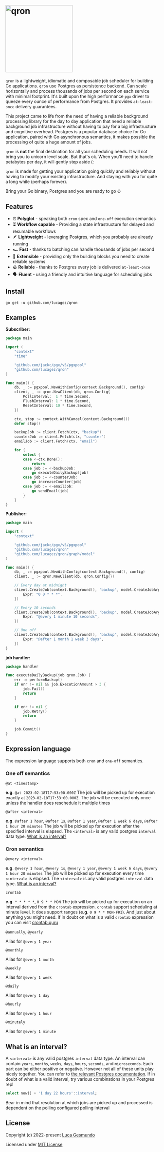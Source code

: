 # <img alt="qron" src="https://cdn.rawgit.com/lucagez/qron/master/assets/qron.png" width="220" />

<!-- TODO: add widgets -->

`qron` is a lightweight, idiomatic and composable job scheduler for building Go applications.
`qron` use Postgres as persistence backend. 
Can scale horizontally and process thousands of jobs per second on each service with minimal footprint.
It's built upon the high performance `pgx` driver to queeze every ounce of performance from Postgres.
It provides `at-least-once` delivery guarantees.

This project came to life from the need of having a reliable background processing library for
the day to day application that need a reliable background job infrastructure without having to pay for a big infrastructure and cognitive overhead.
Postgres is a popular database choice for Go application, paired with Go asynchronous semantics,
it makes possible the processing of quite a huge amount of jobs.

`qron` is **not** the final destination for all your scheduling needs. It will not bring you to unicorn level scale. But that's ok.
When you'll need to handle petabytes per day, it will gently step aside (:

`qron` is made for getting your application going quickly and reliably without having to modify your existing infrastructure. And staying with you for quite a long while (perhaps forever).

Bring your Go binary, Postgres and you are ready to go ⏰

## Features

* ⏰ **Polyglot** - speaking both `cron` spec and `one-off` execution semantics
* ⏳ **Workflow capable** - Providing a state infrastructure for delayed and resumable workflows
* 🪶 **Lightweight** - leveraging Postgres, which you probably are already running
* 🏎 **Fast** - thanks to batching can handle thousands of jobs per second
* 🧱 **Extensible** - providing only the building blocks you need to create reliable systems
* 🪨 **Reliable** - thanks to Postgres every job is delivered `at-least-once`
* 🗣 **Fluent** - using a friendly and intuitive language for scheduling jobs

## Install

`go get -u github.com/lucagez/qron`

## Examples

**Subscriber:**

```go
package main

import (
	"context"
	"time"

	"github.com/jackc/pgx/v5/pgxpool"
	"github.com/lucagez/qron"
)

func main() {
	db, _ := pgxpool.NewWithConfig(context.Background(), config)
	client, _ := qron.NewClient(db, qron.Config{
		PollInterval:  1 * time.Second,
		FlushInterval: 1 * time.Second,
		ResetInterval: 10 * time.Second,
	})

	ctx, stop := context.WithCancel(context.Background())
	defer stop()

	backupJob := client.Fetch(ctx, "backup")
	counterJob := client.Fetch(ctx, "counter")
	emailJob := client.Fetch(ctx, "email")

	for {
		select {
		case <-ctx.Done():
			return
		case job := <-backupJob:
			go executeDailyBackup(job)
		case job := <-counterJob:
			go increaseCounter(job)
		case job := <-emailJob:
			go sendEmail(job)
		}
	}
}

```

**Publisher:**
```go
package main

import (
	"context"

	"github.com/jackc/pgx/v5/pgxpool"
	"github.com/lucagez/qron"
	"github.com/lucagez/qron/graph/model"
)

func main() {
	db, _ := pgxpool.NewWithConfig(context.Background(), config)
	client, _ := qron.NewClient(db, qron.Config{})

	// Every day at midnight
	client.CreateJob(context.Background(), "backup", model.CreateJobArgs{
		Expr: "0 0 * * *",
	})

	// Every 10 seconds
	client.CreateJob(context.Background(), "backup", model.CreateJobArgs{
		Expr: "@every 1 minute 10 seconds",
	})

	// One off
	client.CreateJob(context.Background(), "backup", model.CreateJobArgs{
		Expr: "@after 1 month 1 week 3 days",
	})
}
```

**job handler:**
```go
package handler

func executeDailyBackup(job qron.Job) {
	err := performBackup()
	if err != nil && job.ExecutionAmount > 3 {
		job.Fail()
		return
	}

	if err != nil {
		job.Retry()
		return
	}

	job.Commit()
}
```

## Expression language

The expression language supports both `cron` and `one-off` semantics.

### One off semantics

`@at <timestamp>`

**e.g.** `@at 2023-02-18T17:53:00.000Z`
The job will be picked up for execution exactly at `2023-02-18T17:53:00.000Z`.
The job will be executed only once unless the handler does reschedule it multiple times

`@after <interval>`

**e.g.** `@after 1 hour`, `@after 1s`, `@after 1 year`, `@after 1 week 6 days`, `@after 1 hour 20 minutes`
The job will be picked up for execution after the specified interval is elapsed.
The `<interval>` is any valid postgres `interval` data type. [What is an interval?](#what-is-an-interval)

### Cron semantics

`@every <interval>`

**e.g.** `@every 1 hour`, `@every 1s`, `@every 1 year`, `@every 1 week 6 days`, `@every 1 hour 20 minutes`
The job will be picked up for execution every time `<interval>` is elapsed.
The `<interval>` is any valid postgres `interval` data type. [What is an interval?](#what-is-an-interval)

`crontab`

**e.g.** `* * * * *`, `0 9 * * MON`
The job will be picked up for execution on an interval derived from the `crontab` expression.
`crontab` support scheduling at minute level. It does support ranges (**e.g.** `0 9 * * MON-FRI`).
And just about anything you might need. If in doubt on what is a valid `crontab` expression
you can visit [crontab.guru](https://crontab.guru/)

`@annually`, `@yearly`

Alias for `@every 1 year`

`@monthly`

Alias for `@every 1 month`

`@weekly`

Alias for `@every 1 week`

`@daily`

Alias for `@every 1 day`

`@hourly`

Alias for `@every 1 hour`

`@minutely`

Alias for `@every 1 minute`

## What is an interval?

A `<interval>` is any valid postgres `interval` data type. An interval can contain `years`, `months`, `weeks`, `days`, `hours`, `seconds`, and `microseconds`. Each part can be either positive or negative. However not all of these units play nicely together.
You can refer to [the relevant Postgres documentation](https://www.postgresql.org/docs/current/datatype-datetime.html#DATATYPE-INTERVAL-INPUT).
If in doubt of what is a valid interval, try various combinations in your Postgres repl
```sql
select now() + '1 day 22 hours'::interval;
```
Bear in mind that resolution at which jobs are picked up and processed is dependent on the polling configured polling interval

## License

Copyright (c) 2022-present [Luca Gesmundo](https://github.com/lucagez)

Licensed under [MIT License](./LICENSE)

<!-- TODO: Add links -->